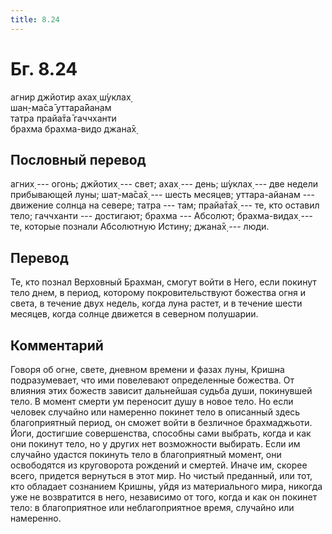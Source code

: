 ```yaml
---
title: 8.24
---
```


# Бг. 8.24
агнир джйотир ахах̣ ш́уклах̣<br/>
шан̣-ма̄са̄ уттара̄йан̣ам<br/>
татра прайа̄та̄ гаччханти<br/>
брахма брахма-видо джана̄х̣
## Пословный перевод

агних̣ --- огонь; джйотих̣ --- свет; ахах̣ --- день; ш́уклах̣ --- две недели
прибывающей луны; шат̣-ма̄са̄х̣ --- шесть месяцев; уттара-айанам ---
движение солнца на севере; татра --- там; прайа̄та̄х̣ --- те, кто оставил
тело; гаччханти --- достигают; брахма --- Абсолют; брахма-видах̣ --- те,
которые познали Абсолютную Истину; джана̄х̣ --- люди.

## Перевод

Те, кто познал Верховный Брахман, смогут войти в Него, если покинут тело
днем, в период, которому покровительствуют божества огня и света, в
течение двух недель, когда луна растет, и в течение шести месяцев, когда
солнце движется в северном полушарии.

## Комментарий

Говоря об огне, свете, дневном времени и фазах луны, Кришна
подразумевает, что ими повелевают определенные божества. От влияния этих
божеств зависит дальнейшая судьба души, покинувшей тело. В момент смерти
ум переносит душу в новое тело. Но если человек случайно или намеренно
покинет тело в описанный здесь благоприятный период, он сможет войти в
безличное брахмаджьоти. Йоги, достигшие совершенства, способны сами
выбрать, когда и как они покинут тело, но у других нет возможности
выбирать. Если им случайно удастся покинуть тело в благоприятный момент,
они освободятся из круговорота рождений и смертей. Иначе им, скорее
всего, придется вернуться в этот мир. Но чистый преданный, или тот, кто
обладает сознанием Кришны, уйдя из материального мира, никогда уже не
возвратится в него, независимо от того, когда и как он покинет тело: в
благоприятное или неблагоприятное время, случайно или намеренно.
